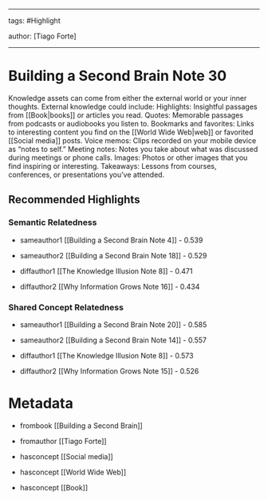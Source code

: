 




---

tags: #Highlight

author: [Tiago Forte]

---
# Building a Second Brain Note 30




Knowledge assets can come from either the external world or your inner thoughts. External knowledge could include: Highlights: Insightful passages from  [[Book|books]]  or articles you read. Quotes: Memorable passages from podcasts or audiobooks you listen to. Bookmarks and favorites: Links to interesting content you find on the  [[World Wide Web|web]]  or favorited  [[Social media]]  posts. Voice memos: Clips recorded on your mobile device as “notes to self.” Meeting notes: Notes you take about what was discussed during meetings or phone calls. Images: Photos or other images that you find inspiring or interesting. Takeaways: Lessons from courses, conferences, or presentations you’ve attended.


## Recommended Highlights

### Semantic Relatedness


- sameauthor1 [[Building a Second Brain Note 4]] - 0.539

- sameauthor2 [[Building a Second Brain Note 18]] - 0.529

- diffauthor1 [[The Knowledge Illusion Note 8]] - 0.471

- diffauthor2 [[Why Information Grows Note 16]] - 0.434
### Shared Concept Relatedness


- sameauthor1 [[Building a Second Brain Note 20]] - 0.585

- sameauthor2 [[Building a Second Brain Note 14]] - 0.557

- diffauthor1 [[The Knowledge Illusion Note 8]] - 0.573

- diffauthor2 [[Why Information Grows Note 15]] - 0.526
# Metadata


- frombook [[Building a Second Brain]]

- fromauthor [[Tiago Forte]]

- hasconcept [[Social media]]

- hasconcept [[World Wide Web]]

- hasconcept [[Book]]